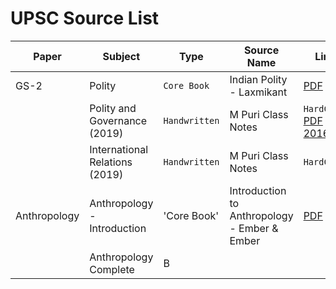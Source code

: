 # UPSC Source List

| Paper        | Subject                        | Type          | Source Name                                  | Link                     |
| ------------ | ------------------------------ | ------------- | -------------------------------------------- | ------------------------ |
| GS-2         | Polity                         | `Core Book`   | Indian Polity - Laxmikant                    | [PDF]()                  |
|              | Polity and Governance (2019)   | `Handwritten` | M Puri Class Notes                           | `HardCopy`, [PDF 2016]() |
|              | International Relations (2019) | `Handwritten` | M Puri Class Notes                           | `HardCopy`               |
| Anthropology | Anthropology - Introduction    | 'Core Book'   | Introduction to Anthropology - Ember & Ember | [PDF]()                  |
|              | Anthropology Complete          | B              |                                              |                          |
